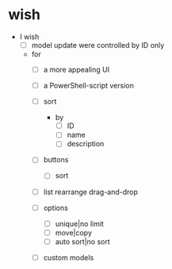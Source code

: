 # wish
- I wish
  - [ ] model update were controlled by ID only
  - for
    - [ ] a more appealing UI
    - [ ] a PowerShell-script version
    - [ ] sort
      - by
        - [ ] ID
        - [ ] name
        - [ ] description
    - [ ] buttons
      - [ ] sort
    - [ ] list rearrange drag-and-drop
    - [ ] options
      - [ ] unique|no limit
      - [ ] move|copy
      - [ ] auto sort|no sort
    - [ ] custom models

